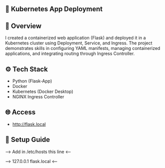 ## 🧩 Kubernetes App Deployment

## 📘 Overview
I created a containerized web application (Flask) and deployed it in a Kubernetes cluster using Deployment, Service, and Ingress. The project demonstrates skills in configuring YAML manifests, managing containerized applications, and integrating routing through Ingress Controller.

## ⚙️ Tech Stack
- Python (Flask-App)
- Docker
- Kubernetes (Docker Desktop)
- NGINX Ingress Controller

## 🌐 Access
- http://flask.local

## 🚀 Setup Guide
--> Add in /etc/hosts this line <--

--> 127.0.0.1 flask.local <-- 
